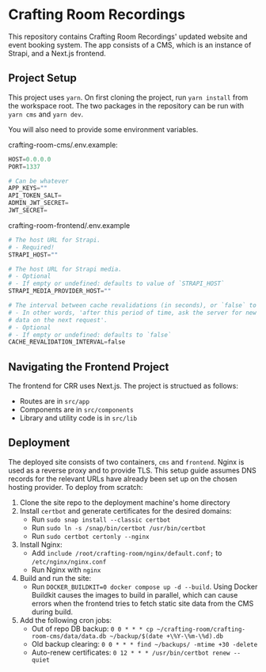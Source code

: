 # Crafting Room Recordings

This repository contains Crafting Room Recordings' updated website and event booking system. The app consists of a CMS, which is an instance of Strapi, and a Next.js frontend.

## Project Setup

This project uses `yarn`. On first cloning the project, run `yarn install` from the workspace root. The two packages in the repository can be run with `yarn cms` and `yarn dev`.

You will also need to provide some environment variables.

crafting-room-cms/.env.example:

```python
HOST=0.0.0.0
PORT=1337

# Can be whatever
APP_KEYS=""
API_TOKEN_SALT=
ADMIN_JWT_SECRET=
JWT_SECRET=
```

crafting-room-frontend/.env.example

```python
# The host URL for Strapi.
# - Required!
STRAPI_HOST=""

# The host URL for Strapi media.
# - Optional
# - If empty or undefined: defaults to value of `STRAPI_HOST`
STRAPI_MEDIA_PROVIDER_HOST=""

# The interval between cache revalidations (in seconds), or `false` to disable.
# - In other words, 'after this period of time, ask the server for new
# data on the next request'.
# - Optional
# - If empty or undefined: defaults to `false`
CACHE_REVALIDATION_INTERVAL=false
```

## Navigating the Frontend Project

The frontend for CRR uses Next.js. The project is structued as follows:

- Routes are in `src/app`
- Components are in `src/components`
- Library and utility code is in `src/lib`

## Deployment

The deployed site consists of two containers, `cms` and `frontend`. Nginx is used as a reverse proxy and to provide TLS. This setup guide assumes DNS records for the relevant URLs have already been set up on the chosen hosting provider. To deploy from scratch:

1. Clone the site repo to the deployment machine's home directory
2. Install `certbot` and generate certificates for the desired domains:
    - Run `sudo snap install --classic certbot`
    - Run `sudo ln -s /snap/bin/certbot /usr/bin/certbot`
    - Run `sudo certbot certonly --nginx`
3. Install Nginx:
    - Add `include /root/crafting-room/nginx/default.conf;` to `/etc/nginx/nginx.conf`
    - Run Nginx with `nginx`
4. Build and run the site:
    - Run `DOCKER_BUILDKIT=0 docker compose up -d --build`. Using Docker Buildkit causes the images to build in parallel, which can cause errors when the frontend tries to fetch static site data from the CMS during build.
5. Add the following cron jobs:
    - Out of repo DB backup: `0 0 * * * cp ~/crafting-room/crafting-room-cms/data/data.db ~/backup/$(date +\%Y-\%m-\%d).db`
    - Old backup clearing: `0 0 * * * find ~/backups/ -mtime +30 -delete`
    - Auto-renew certificates: `0 12 * * * /usr/bin/certbot renew --quiet`
